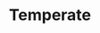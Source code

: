 ---
layout: project
title:  "Temperate"
featured-image: 
  sm: azavea-temperate/temperate_hero@0.5x.png
  med: azavea-temperate/temperate_hero@0.75x.png
  lg: azavea-temperate/temperate_hero.png
featured-alt: "Screenshot of Temperate dashboard."
featured-bg: "#85c005"
featured-size: "cropped"
casestudy: true
project-url: "https://temperate.io/"
excerpt: Branding, UX/UI, front-end, marketing.
hero:
    title: "Temperate"
    tagline: "A climate change companion"
    desc: |
        Temperate is a climate change decision-support tool developed as a part of an Small Business Innovation and Research (SBIR) grant with the Department of Energy.
    image: 
        sm: azavea-temperate/temperate_hero@0.5x.png
        med: azavea-temperate/temperate_hero@0.75x.png
        lg: azavea-temperate/temperate_hero.png
    image-alt: "Screenshot of Temperate dashboard."
    image-bg: "#85c005"
    image-size: "cropped"
    roles: "Branding, UX/UI design, Front-end development, Marketing website"
    organization: 
        name: Azavea
        url: "https://www.azavea.com/"
sections: 
    - type: "default"
      layout: "text-only"
      style: "highlight"
      title: "Background"
      desc: |
        When I started at Azavea, the company was a year into the two-year SBIR, and had created both a Climate API and the [Climate Lab.](https://climate.azavea.com/) The latter was aimed at making the API more accessible to the project’s target users: climate adaptation planners. 

        Our team conducted interviews with 27 practicioners. At this stage, we were asking open-ended questions in order to better understand the daily duties of our potential users, as well as any frustrations in their current workflows. Insights gleaned from these discussions led us to develop a tool that would do more than just present charts and data.
    - type: "default"
      layout: "text-visual"
      title: "Starting the branding process"
      desc: |
        Before touching a pencil, I researched tools already in the climate space. This allowed me to get a better sense of what would make Temperate stand apart from the already fairly crowded landscape of tools. I discovered a few key things: 

        - Unsurprisingly, color is dominated by blue and green.
        - Frequently the names of tools are fairly literal.  
        - Marketing efforts in the space tend to focus on data as opposed to user goals.
    - type: "default"
      layout: "text-only"
      style: "highlight"
      desc: |
        My findings from evaluating the existing landscape led me to develop a bright, energetic brand. We went with the name Temperate, inspired by geographically temperate climates. Temperate climates are those without extremes of temperature and precipitation (rain and snow), which made it a perfect analogy for the goal of climate practicioners to reduce the effects of our changing climate. 
    - type: "default"
      layout: "visual-text"
      desc: |
        Once we had our name, I designed a mascot (internally coined “Tempy”). The mark references the collie dog breed (most notably the border collie), which was bred as a herding dog. The concept was that Temperate acts as an adaptation planner’s best friend, as it herds information, data, and climate data all into one place. Visually, I played with making the mascot reference its name by using a thermometer for the nose.
      visual:
        type: "slider"
        slides:
            - image: 
                sm: "azavea-temperate/temperate_branding_01@0.5x.jpg"
                med: "azavea-temperate/temperate_branding_01@0.75x.jpg"
                lg: "azavea-temperate/temperate_branding_01.jpg"
              image-alt: "Full color Temperate logo and tagline."
            - image: 
                sm: "azavea-temperate/temperate_branding_02@0.5x.jpg"
                med: "azavea-temperate/temperate_branding_02@0.75x.jpg"
                lg: "azavea-temperate/temperate_branding_02.jpg"
              image-alt: "Black and white versions of the logo."
            - image: 
                sm: "azavea-temperate/temperate_branding_03@0.5x.jpg"
                med: "azavea-temperate/temperate_branding_03@0.75x.jpg"
                lg: "azavea-temperate/temperate_branding_03.jpg"
              image-alt: "The Temperate color palette and custom names."
    - type: "default"
      layout: "visual-text"
      title: "Developing the interface"
      desc: |
        To match the brand’s energy, I designed the application to have a friendly and colorful interface. We hoped to make Temperate continue to stand out in this space by giving it a sleek but unintimidating look. The typeface being used throughout the application is Klim Foundry’s National.
      visual:
        type: "slider"
        slides:
            - image: 
                sm: "azavea-temperate/temperate_uielements_01@0.5x.jpg"
                med: "azavea-temperate/temperate_uielements_01@0.75x.jpg"
                lg: "azavea-temperate/temperate_uielements_01.jpg"
              image-alt: ""
            - image: 
                sm: "azavea-temperate/temperate_uielements_02@0.5x.jpg"
                med: "azavea-temperate/temperate_uielements_02@0.75x.jpg"
                lg: "azavea-temperate/temperate_uielements_02.jpg"
              image-alt: ""
            - image: 
                sm: "azavea-temperate/temperate_uielements_03@0.5x.jpg"
                med: "azavea-temperate/temperate_uielements_03@0.75x.jpg"
                lg: "azavea-temperate/temperate_uielements_03.jpg"
              image-alt: ""
            - image: 
                sm: "azavea-temperate/temperate_uielements_04@0.5x.jpg"
                med: "azavea-temperate/temperate_uielements_04@0.75x.jpg"
                lg: "azavea-temperate/temperate_uielements_04.jpg"
              image-alt: ""
    - type: "stacked"
      layout: "visual-text"
      style: "highlight"
      desc: |
        Finally, to assist with quick recognition of frequently dense terminology, I developed iconography to represent the various hazards, community systems, and types of policies that could appear in Temperate. 
      visual: 
        type: "image"
        image: 
            sm: "azavea-temperate/temperate_icons@0.5x.jpg"
            med: "azavea-temperate/temperate_icons@0.75x.jpg"
            lg: "azavea-temperate/temperate_icons.jpg"
        image-alt: "Temperate custom iconography."
        caption: "Custom iconography throughout the application largely designed by extending the fantastic [Font Awesome](https://fontawesome.com/) icons."
---
